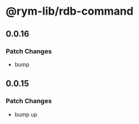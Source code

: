# @rym-lib/rdb-command

## 0.0.16

### Patch Changes

- bump

## 0.0.15

### Patch Changes

- bump up
